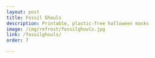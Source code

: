 ```yaml
---
layout: post
title: Fossil Ghouls
description: Printable, plastic-free halloween masks
image: /img/refrost/fossilghouls.jpg
link: /fossilghouls/
order: 7

---
```

